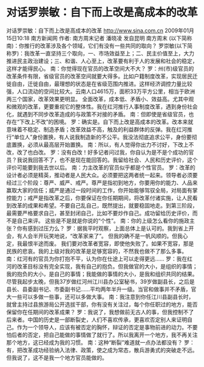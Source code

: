 # 对话罗崇敏：自下而上改是高成本的改革

对话罗崇敏：自下而上改是高成本的改革
http://www.sina.com.cn  2009年01月15日10:18   南方新闻网
作者: 南方周末记者 潘晓凌 发自昆明
南方周末 (以下简称南)：你推行的改革涉及各个领域，它们有没有一些共同的取向？
罗崇敏(以下简称罗)：我改革一直坚持三个取向，一、市场效益至上；二、民主价值至上，大力推进民主政治建设；三、和谐、人心至上，改革要有利于人的发展和社会的稳定，这样才能得民心。
南：你觉得现在官员的改革空间大不大？
罗：州(市)级官员的改革条件有限，省级官员的改革空间就要大得多。比如户籍制度改革，实现居民迁徙自由，迁徙自由，最理想的状态是在省级范围内推进。这样经济调控力量比较强，人口流动的空间比较大。云南人口4615万，面积33万平方公里，相当于欧洲两三个国家，改革效果更明显。
全面改革，成本低、矛盾小、效益高。尤其中观和微观的改革，更要重视它的整体性。我在红河推行人事制度改革，遇到身份社会化，就遇到不同步改革造成的与政策不对接的矛盾。
南：但即使是省级官员，也存在“下改上不改”的困境。
罗：确实是。自下而上改是高成本的改革。改本来就意味着不稳定、制造矛盾；改革效益不高，触及的利益群体的反弹。我在红河推行“单位人”身份置换，有人说我制造新的不公平。我没法彻底追求公平，身份要彻底置换，必须从最高层开始置换。
南：所以，有人觉得你出力不讨好，下改上不改，改了也白改。
罗：没有白改！好多记者问过我，你自认为是不是个成功的官员？我说我回答不了，也不是现在能回答的。我留给社会、人民和历史评价，这个评价可能要到我去世以后。
南：力主改革的官员似乎都是个性官员。
罗：改革的设计者必须是精英，推动者是人民大众。必须要把这两者统一起来。领导者必须要经过三个阶段：尊严、威严、戒严。尊严是指初到地方，你要用你的能力、人品来赢取大家的信任；威严是通过一段时间的工作，你开始能够驾驭全局，对局面有掌控能力；戒严是指改革之后，你要保证在你任期期间，将改革付诸实施，让人民看到改革的成果和希望。不要自己乱自己，既然提出，就要稳固地走。到第三阶段，最需要严格要求自己，甚至封闭自己，比如不要炒作自己。成功留给历史评价，而不是自己来评。
这些是不是就是你说的“个性”。
南：你的上级怎么看你的施政主张？你有感到过压力么？
罗：据我平时观察，上面总体上是认可的。我到省上开会，有人会半开玩笑地说，“改革家来了”。
但我的确不是一帆风顺的。但我心定，我最恨半途而废。
我们要对改革者宽容，即使他失败了。如果不宽容，那是民族的悲哀。我的上级对我的改革是足够宽容的，不然我也做不了那么多事。
南：红河有的官员为你打抱不平，认为你在仕途上可以走得更远……
罗：我在红河的改革目标没有完全实现，我有自己的抱负。但我做官的大小，是组织的事情；我的抱负的大小，是自己的事情；我能做的事情的大小，是我和组织共同的结果。
尽管我起步太晚，但我37岁做红河州江川县办公室秘书，39岁做副县长，之后是县长、县委副书记、市委副书记……平均两年半升一级。当官和做事并不矛盾，官大一些可以多做一些事，还可以多做大事。
南：我注意到你任江川县副县长时，就曾主持过县旅游局公开选拔干部，你有没有关注过，每个你任职过的地方，能否保留你在任期间的改革成果？
罗：我说了，我想做前无古人的事，但我控制不了后来者。中国的历史是一部断裂史，人们不喜欢传承，更喜欢否定别人来证明自己。作为一个领导人，应该有被否定的胸怀，辩证的否定是事物前进的动力。不要怕后者的否定，把自己能做的事情做了就行了。所以我离开一个地方，我不再关注那个地方，这已经成为我的习惯。
南：这种“断裂”难道就一点办法都没有？
罗：有，把改革成功经验纳入法律、政策，使之成为常态，散兵游勇式的突破走不远。但我说了，这不是我一个地方官员能做的。

